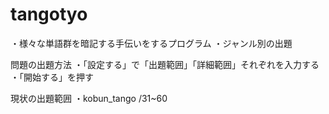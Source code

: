 # tangotyo
・様々な単語群を暗記する手伝いをするプログラム
・ジャンル別の出題

問題の出題方法
・「設定する」で「出題範囲」「詳細範囲」それぞれを入力する
・「開始する」を押す

現状の出題範囲
・kobun_tango
 /31~60
